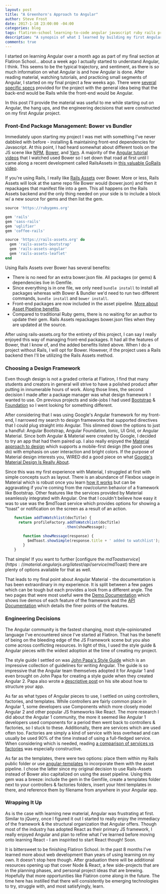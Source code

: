 ```yaml
---
layout: post
title: "A Greenhorn's Approach to Angular"
author: Steve Frost
date: 2017-1-18 23:00:00 -04:00
categories: blog
tags: flatiron-school learning-to-code angular javascript ruby rails project
description: "A synopsis of what I learned by building my first Angular web app including the resources that were helpful to me, the hang ups, and the engineering decisions that were constructed on my first Angular project."
comments: true
---
```


I started on learning Angular over a month ago as part of my final section at Flatiron School... about a week ago I actually started to understand Angular, I think. This seems to be the typical trajectory, and sentiment, as there is _so_ much information on what Angular is and how Angular is done. After reading material, watching tutorials, and practicing small segments of Angular, I started on my final project a few weeks ago. There were [several specific specs](https://github.com/steveafrost/daily-documentary/blob/master/spec.md) provided for the project with the general idea being that the back-end would be Rails while the front-end would be Angular.

In this post I'll provide the material was useful to me while starting out on Angular, the hang ups, and the engineering decisions that were constructed on my first Angular project.

### Front-End Package Management: Bower vs Bundler

Immediately upon starting my project I was met with something I've never dabbled with before - installing & maintaining front-end dependencies for Javascript. At this point, I had heard somewhat about different tools on the JS scene like [NPM](https://www.npmjs.com/), [Bower](https://bower.io/), and [Yarn](https://yarnpkg.com/). A majority of the [Angular tutorial videos](https://www.youtube.com/watch?v=zKkUN-mJtPQ) that I watched used Bower so I set down that road at first until I came along a recent development called RailsAssets in [this valuable GoRails video](https://gorails.com/episodes/rails-assets).

If you're using Rails, I really like [Rails Assets](https://rails-assets.org/#/) over Bower. More or less, Rails Assets will look at the same repo file Bower would (bower.json) and then it repackages that manifest file into a gem. This all happens on the Rails Assets backend and the only thing needed on your side is to include a block w/ a new source for gems and then list the gem.

```ruby
source 'https://rubygems.org'

gem 'rails'
gem 'sass-rails'
gem 'uglifier'
gem 'coffee-rails'

source 'https://rails-assets.org' do
  gem 'rails-assets-bootstrap'
  gem 'rails-assets-angular'
  gem 'rails-assets-leaflet'
end
```

Using Rails Assets over Bower has several benefits:

* There is no need for an extra bower.json file. All packages (or gems) & dependencies live in Gemfile.
* Since everything is in one file, we only need `bundle install` to install all packages whereas with Bower & Bundler we'd need to run two different commands, `bundle install` and `bower install`.
* Front-end packages are now included in the asset pipeline. [More about Asset Pipeline benefits](http://guides.rubyonrails.org/asset_pipeline.html).
* Compared to traditional Ruby gems, there is no waiting for an author to update their gem. Rails Assets repackages bower.json files when they are updated at the source.

After using rails-assets.org for the entirety of this project, I can say I really enjoyed this way of managing front-end packages. It had all the features of Bower, that I know of, and the added benefits listed above. When I do a project without Rails, I will opt for Bower. However, if the project uses a Rails backend then I'll be utilizing the Rails Assets method.

### Choosing a Design Framework

Even though design is not a graded criteria at Flatiron, I find that many students and creators in general will strive to have a polished product after putting in innumerable hours of work. Along those lines, the second decision I made after a package manager was what design framework I wanted to use. On previous projects and side-jobs I had used [Bootstrap](http://getbootstrap.com/) & [Foundation](http://foundation.zurb.com/) so I went looking for something different. 

After considering that I was using Google's Angular framework for my front-end, I narrowed my search to design frameworks that supported directives that I could plug straight into Angular. This slimmed down the options to just a handful: Angular Bootstrap, Angular Foundation, Ionic, UI Grid, or Angular Material. Since both Angular & Material were created by Google, I decided to try an app that had them paired up. I also really enjoyed the [Material approach to design](https://material.io/guidelines/) which supports a mobile-first design (the good ones do) with emphasis on user interaction and bright colors. If the purpose of Material design interests you, WIRED did a good piece on what [Google's Material Design Is Really About](https://www.wired.com/insights/2014/12/google-material-design/).

Since this was my first experience with Material, I struggled at first with simple concepts such as layout. There is an abundance of Flexbox usage in Material which is robust once you learn [how it works](https://css-tricks.com/snippets/css/a-guide-to-flexbox/) but can be aggravating if you're coming from the row/column behavior of a framework like Bootstrap. Other features like the services provided by Material seamlessly integrated with Angular. One that I couldn't believe how easy it was to use was the $mdToast service which provides options for showing a "toast" or notification on the screen as a result of an action.

```javascript
    function addToWatchlist(docTitle) {
      return profileFactory.addToWatchlist(docTitle)
                           .then(showMessage);

        function showMessage(response) {
          $mdToast.showSimple(response.title + ' added to watchlist');
        }
    }
```

That simple! If you want to further [configure the $mdToast service](https://material.angularjs.org/latest/api/service/$mdToast) there are plenty of options available for that as well.

That leads to my final point about Angular Material - the documentation is has been extraordinary in my experience. It is split between a few pages which can be tough but each provides a look from a different angle. The two pages that were most useful were the [Demo Documentation](https://material.angularjs.org/latest/demo/) which shows live demos of each feature of the framework and the [API Documentation](https://material.angularjs.org/latest/api/directive/mdAutocomplete) which details the finer points of the features.

### Engineering Decisions

The Angular community is the fastest changing, most style-opinionated language I've encountered since I've started at Flatiron. That has the benefit of being on the bleeding edge of the JS Framework scene but you also come across conflicting resources. In light of this, I used the style guide & Angular pieces with the widest adoption at the time of creating my project.

The style guide I settled on was [John Papa's Style Guide](https://github.com/johnpapa/angular-styleguide/blob/master/a1/README.md#single-responsibility) which is an impressive collection of guidelines for writing Angular. The guide is so impressive that the Angular team themselves adopted it for Angular 1 and even brought on John Papa for creating a style guide when they created Angular 2. Papa also wrote a [descriptive post](https://johnpapa.net/angular-app-structuring-guidelines/) on his site about how to structure your app.

As far as what types of Angular pieces to use, I settled on using controllers, factories, and templates. While controllers are fairly common place in Angular 1, some developers use Components which more closely model Angular 2 and other popular JS frameworks like React. The more research I did about the Angular 1 community, the more it seemed like Angular 1 developers used components for a period then went back to controllers & factories, so I stuck to these. Additionally, there are services which are used often too. Factories are simply a kind of service with less overhead and can usually be used 90% of the time instead of using a full-fledged service. When considering which is needed, reading [a comparison of services vs factories](https://blog.thoughtram.io/angular/2015/07/07/service-vs-factory-once-and-for-all.html) was especially constructive.

As far as the templates, there were two options: place them within my Rails public folder or use [angular-templates](https://github.com/pitr/angular-rails-templates) to incorporate them with the asset pipeline. I chose the latter since my original decision to use Rails-Assets instead of Bower also capitalized on using the asset pipeline. Using this gem was a breeze: include the gem in the Gemfile, create a templates folder next to your controllers & factories folders, insert your html templates in there, and reference them by filename from anywhere in your Angular app.

### Wrapping It Up

As is the case with learning new material, Angular was frustrating at first. Similar to jQuery, once I figured it out I started to really enjoy the immediacy of the framework & the structural organization that Angular offers. Though most of the industry has adopted React as their primary JS framework, I really enjoyed Angular and plan to refine what I've learned before moving onto learning React - I am inspirited to start React though! Soon.

It is bittersweet to be finishing Flatiron School. In the past 8 months I've learned more about web development than years of using learning on my own. It doesn't stop here though. After graduation there will be additional resources opening up that cover Node & React, a few side-projects that are in the planning phases, and personal project ideas that are brewing. Hopefully that more opportunities like Flatiron come along in the future. The time here has instilled that there will consistently be emerging technologies to try, struggle with, and most satisfyingly, learn.
